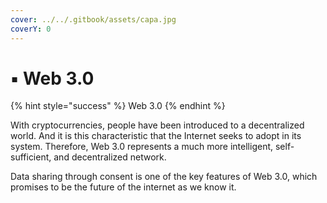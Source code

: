 ```yaml
---
cover: ../../.gitbook/assets/capa.jpg
coverY: 0
---
```


# ▪ Web 3.0

{% hint style="success" %}
Web 3.0
{% endhint %}

With cryptocurrencies, people have been introduced to a decentralized world. And it is this characteristic that the Internet seeks to adopt in its system. Therefore, Web 3.0 represents a much more intelligent, self-sufficient, and decentralized network.

Data sharing through consent is one of the key features of Web 3.0, which promises to be the future of the internet as we know it.
